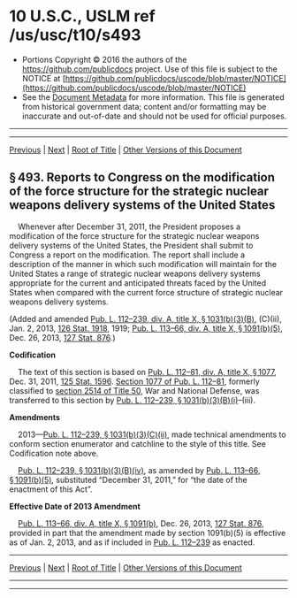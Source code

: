 ---
---

# 10 U.S.C., USLM ref /us/usc/t10/s493

* Portions Copyright © 2016 the authors of the https://github.com/publicdocs project.
  Use of this file is subject to the NOTICE at [https://github.com/publicdocs/uscode/blob/master/NOTICE](https://github.com/publicdocs/uscode/blob/master/NOTICE)
* See the [Document Metadata](././../../../../../..//README.md) for more information.
  This file is generated from historical government data; content and/or formatting may be inaccurate and out-of-date and should not be used for official purposes.

----------
----------

[Previous](./../../../../../..//us/usc/t10/stA/ptI/ch24/m__us_usc_t10_s492.md) | [Next](./../../../../../..//us/usc/t10/stA/ptI/ch24/m__us_usc_t10_s494.md) | [Root of Title](./../../../../../../) | [Other Versions of this Document](https://publicdocs.github.io/go/links?ns=uslm&ref=%2Fus%2Fusc%2Ft10%2Fs493)

## § 493. Reports to Congress on the modification of the force structure for the strategic nuclear weapons delivery systems of the United States

    Whenever after December 31, 2011, the President proposes a modification of the force structure for the strategic nuclear weapons delivery systems of the United States, the President shall submit to Congress a report on the modification. The report shall include a description of the manner in which such modification will maintain for the United States a range of strategic nuclear weapons delivery systems appropriate for the current and anticipated threats faced by the United States when compared with the current force structure of strategic nuclear weapons delivery systems.

(Added and amended [Pub. L. 112–239, div. A, title X, § 1031(b)(3)(B)][/us/pl/112/239/s1031/b/3/B], (C)(ii), Jan. 2, 2013, [126 Stat. 1918][/us/stat/126/1918], 1919; [Pub. L. 113–66, div. A, title X, § 1091(b)(5)][/us/pl/113/66/s1091/b/5], Dec. 26, 2013, [127 Stat. 876][/us/stat/127/876].)

 __Codification__ 

    The text of this section is based on [Pub. L. 112–81, div. A, title X, § 1077][/us/pl/112/81/s1077], Dec. 31, 2011, [125 Stat. 1596][/us/stat/125/1596]. [Section 1077 of Pub. L. 112–81][/us/pl/112/81/s1077], formerly classified to [section 2514 of Title 50][/us/usc/t50/s2514], War and National Defense, was transferred to this section by [Pub. L. 112–239, § 1031(b)(3)(B)(i)][/us/pl/112/239/s1031/b/3/B/i]–(iii).

 __Amendments__ 

    2013—[Pub. L. 112–239, § 1031(b)(3)(C)(ii)][/us/pl/112/239/s1031/b/3/C/ii], made technical amendments to conform section enumerator and catchline to the style of this title. See Codification note above.

    [Pub. L. 112–239, § 1031(b)(3)(B)(iv)][/us/pl/112/239/s1031/b/3/B/iv], as amended by [Pub. L. 113–66, § 1091(b)(5)][/us/pl/113/66/s1091/b/5], substituted “December 31, 2011,” for “the date of the enactment of this Act”.

 __Effective Date of 2013 Amendment__ 

    [Pub. L. 113–66, div. A, title X, § 1091(b)][/us/pl/113/66/s1091/b], Dec. 26, 2013, [127 Stat. 876][/us/stat/127/876], provided in part that the amendment made by section 1091(b)(5) is effective as of Jan. 2, 2013, and as if included in [Pub. L. 112–239][/us/pl/112/239] as enacted.

----------

[Previous](./../../../../../..//us/usc/t10/stA/ptI/ch24/m__us_usc_t10_s492.md) | [Next](./../../../../../..//us/usc/t10/stA/ptI/ch24/m__us_usc_t10_s494.md) | [Root of Title](./../../../../../../) | [Other Versions of this Document](https://publicdocs.github.io/go/links?ns=uslm&ref=%2Fus%2Fusc%2Ft10%2Fs493)

----------
----------

[/us/pl/112/239/s1031/b/3/B]: https://publicdocs.github.io/go/links?ns=uslm&ref=%2Fus%2Fpl%2F112%2F239%2Fs1031%2Fb%2F3%2FB
[/us/stat/126/1918]: https://publicdocs.github.io/go/links?ns=uslm&ref=%2Fus%2Fstat%2F126%2F1918
[/us/pl/113/66/s1091/b/5]: https://publicdocs.github.io/go/links?ns=uslm&ref=%2Fus%2Fpl%2F113%2F66%2Fs1091%2Fb%2F5
[/us/stat/127/876]: https://publicdocs.github.io/go/links?ns=uslm&ref=%2Fus%2Fstat%2F127%2F876
[/us/pl/112/81/s1077]: https://publicdocs.github.io/go/links?ns=uslm&ref=%2Fus%2Fpl%2F112%2F81%2Fs1077
[/us/stat/125/1596]: https://publicdocs.github.io/go/links?ns=uslm&ref=%2Fus%2Fstat%2F125%2F1596
[/us/pl/112/81/s1077]: https://publicdocs.github.io/go/links?ns=uslm&ref=%2Fus%2Fpl%2F112%2F81%2Fs1077
[/us/usc/t50/s2514]: https://publicdocs.github.io/go/links?ns=uslm&ref=%2Fus%2Fusc%2Ft50%2Fs2514
[/us/pl/112/239/s1031/b/3/B/i]: https://publicdocs.github.io/go/links?ns=uslm&ref=%2Fus%2Fpl%2F112%2F239%2Fs1031%2Fb%2F3%2FB%2Fi
[/us/pl/112/239/s1031/b/3/C/ii]: https://publicdocs.github.io/go/links?ns=uslm&ref=%2Fus%2Fpl%2F112%2F239%2Fs1031%2Fb%2F3%2FC%2Fii
[/us/pl/112/239/s1031/b/3/B/iv]: https://publicdocs.github.io/go/links?ns=uslm&ref=%2Fus%2Fpl%2F112%2F239%2Fs1031%2Fb%2F3%2FB%2Fiv
[/us/pl/113/66/s1091/b/5]: https://publicdocs.github.io/go/links?ns=uslm&ref=%2Fus%2Fpl%2F113%2F66%2Fs1091%2Fb%2F5
[/us/pl/113/66/s1091/b]: https://publicdocs.github.io/go/links?ns=uslm&ref=%2Fus%2Fpl%2F113%2F66%2Fs1091%2Fb
[/us/stat/127/876]: https://publicdocs.github.io/go/links?ns=uslm&ref=%2Fus%2Fstat%2F127%2F876
[/us/pl/112/239]: https://publicdocs.github.io/go/links?ns=uslm&ref=%2Fus%2Fpl%2F112%2F239


